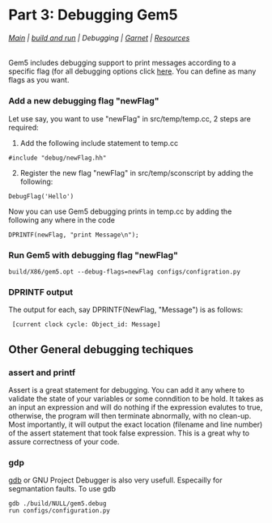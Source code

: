 # Part 3: Debugging Gem5
###### [Main](index) | [build and run](part2) | Debugging | [Garnet](part4) | [Resources](part5)
Gem5 includes debugging support to print messages according to a specific flag (for all debugging options click [here](http://learning.gem5.org/book/part2/debugging.html#debug-output). You can define as many flags as you want. 

### Add a new debugging flag "newFlag"
Let use say, you want to use "newFlag" in src/temp/temp.cc, 2 steps are required:  
1. Add the following include statement to temp.cc
```
#include "debug/newFlag.hh"
```
2. Register the new flag "newFlag" in src/temp/sconscript by adding the following:
```
DebugFlag('Hello')
```
Now you can use Gem5 debugging prints in temp.cc by adding the following any where in the code
```
DPRINTF(newFlag, "print Message\n");
```

### Run Gem5 with debugging flag "newFlag"
```
build/X86/gem5.opt --debug-flags=newFlag configs/configration.py 
```
### DPRINTF output
 The output for each, say DPRINTF(NewFlag, "Message") is as follows:
 ```
  [current clock cycle: Object_id: Message]
 ```

## Other General debugging techiques
### assert and printf
Assert is a great statement for debugging. You can add it any where to validate the state of your variables or some conndition to be hold. It takes as an input an expression and will do nothing if the expression evalutes to true, otherwise, the program will then terminate abnormally, with no clean-up. Most importantly, it will output the exact location (filename and line number) of the assert statement that took false expression. This is a great why to assure correctness of your code. 
### gdp
[gdb](https://www.gnu.org/software/gdb/) or GNU Project Debugger is also very usefull. Especailly for segmantation faults. 
To use gdb 
```
gdb ./build/NULL/gem5.debug
run configs/configuration.py
```
